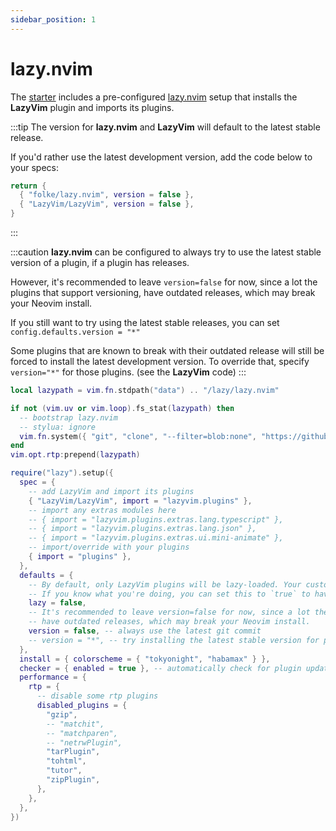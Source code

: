 ```yaml
---
sidebar_position: 1
---
```


# lazy.nvim

The [starter](https://github.com/LazyVim/starter) includes a pre-configured [lazy.nvim](https://github.com/folke/lazy.nvim)
setup that installs the **LazyVim** plugin and imports its plugins.

:::tip
The version for **lazy.nvim** and **LazyVim** will default to the latest
stable release.

If you'd rather use the latest development version, add the code below
to your specs:

```lua title="lua/plugins/core.lua"
return {
  { "folke/lazy.nvim", version = false },
  { "LazyVim/LazyVim", version = false },
}
```

:::

:::caution
**lazy.nvim** can be configured to always try to use the latest stable version
of a plugin, if a plugin has releases.

However, it's recommended to leave `version=false` for now, since a lot
the plugins that support versioning, have outdated releases, which may break
your Neovim install.

If you still want to try using the latest stable releases, you can set
`config.defaults.version = "*"`

Some plugins that are known to break with their outdated release will still
be forced to install the latest development version. To override that, specify
`version="*"` for those plugins. (see the **LazyVim** code)
:::

<!-- lazy:start -->

```lua title="lua/config/lazy.lua"
local lazypath = vim.fn.stdpath("data") .. "/lazy/lazy.nvim"

if not (vim.uv or vim.loop).fs_stat(lazypath) then
  -- bootstrap lazy.nvim
  -- stylua: ignore
  vim.fn.system({ "git", "clone", "--filter=blob:none", "https://github.com/folke/lazy.nvim.git", "--branch=stable", lazypath })
end
vim.opt.rtp:prepend(lazypath)

require("lazy").setup({
  spec = {
    -- add LazyVim and import its plugins
    { "LazyVim/LazyVim", import = "lazyvim.plugins" },
    -- import any extras modules here
    -- { import = "lazyvim.plugins.extras.lang.typescript" },
    -- { import = "lazyvim.plugins.extras.lang.json" },
    -- { import = "lazyvim.plugins.extras.ui.mini-animate" },
    -- import/override with your plugins
    { import = "plugins" },
  },
  defaults = {
    -- By default, only LazyVim plugins will be lazy-loaded. Your custom plugins will load during startup.
    -- If you know what you're doing, you can set this to `true` to have all your custom plugins lazy-loaded by default.
    lazy = false,
    -- It's recommended to leave version=false for now, since a lot the plugin that support versioning,
    -- have outdated releases, which may break your Neovim install.
    version = false, -- always use the latest git commit
    -- version = "*", -- try installing the latest stable version for plugins that support semver
  },
  install = { colorscheme = { "tokyonight", "habamax" } },
  checker = { enabled = true }, -- automatically check for plugin updates
  performance = {
    rtp = {
      -- disable some rtp plugins
      disabled_plugins = {
        "gzip",
        -- "matchit",
        -- "matchparen",
        -- "netrwPlugin",
        "tarPlugin",
        "tohtml",
        "tutor",
        "zipPlugin",
      },
    },
  },
})

```

<!-- lazy:end -->
